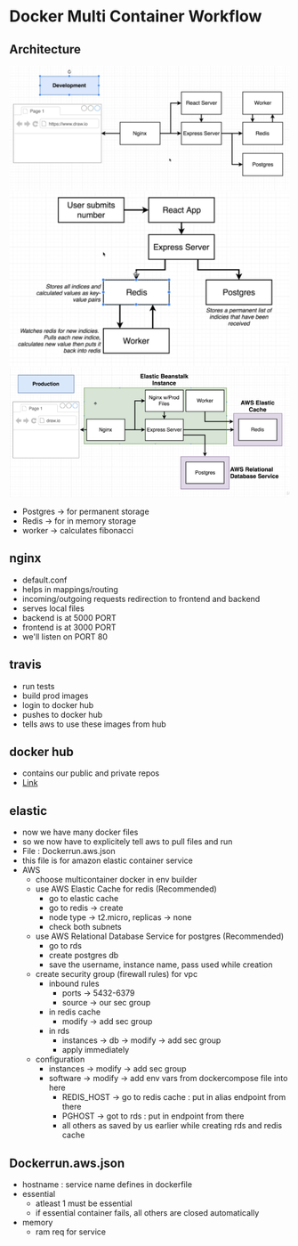 # Docker Multi Container Workflow

## Architecture

![multi](./README/multi.PNG)
![process](./README/process.PNG)
![prod](./README/prod.PNG)

- Postgres -> for permanent storage
- Redis -> for in memory storage
- worker -> calculates fibonacci

## nginx

- default.conf
- helps in mappings/routing
- incoming/outgoing requests redirection to frontend and backend
- serves local files
- backend is at 5000 PORT
- frontend is at 3000 PORT
- we'll listen on PORT 80

## travis

- run tests
- build prod images
- login to docker hub
- pushes to docker hub
- tells aws to use these images from hub

## docker hub

- contains our public and private repos
- [Link](https://hub.docker.com/u/meyash)

## elastic

- now we have many docker files
- so we now have to explicitely tell aws to pull files and run
- File : Dockerrun.aws.json
- this file is for amazon elastic container service
- AWS
  - choose multicontainer docker in env builder
  - use AWS Elastic Cache for redis (Recommended)
    - go to elastic cache
    - go to redis -> create
    - node type -> t2.micro, replicas -> none
    - check both subnets
  - use AWS Relational Database Service for postgres (Recommended)
    - go to rds
    - create postgres db
    - save the username, instance name, pass used while creation
  - create security group (firewall rules) for vpc
    - inbound rules
      - ports -> 5432-6379
      - source -> our sec group
    - in redis cache
      - modify -> add sec group
    - in rds
      - instances -> db -> modify -> add sec group
      - apply immediately
  - configuration  
    - instances -> modify -> add sec group
    - software -> modify -> add env vars from dockercompose file into here
      - REDIS_HOST -> go to redis cache : put in alias endpoint from there
      - PGHOST -> got to rds : put in endpoint from there
      - all others as saved by us earlier while creating rds and redis cache

## Dockerrun.aws.json

- hostname : service name defines in dockerfile
- essential
  - atleast 1 must be essential
  - if essential container fails, all others are closed automatically
- memory
  - ram req for service

